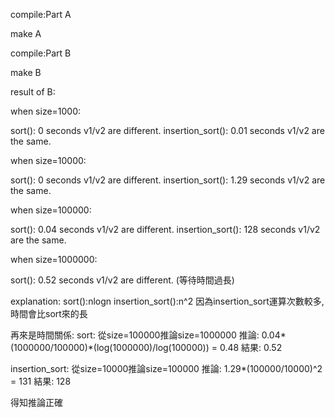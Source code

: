 compile:Part A

  make A
  
compile:Part B

  make B

result of B:

  when size=1000:

  sort(): 0 seconds
  v1/v2 are different.
  insertion_sort(): 0.01 seconds
  v1/v2 are the same.


  when size=10000:
  
  sort(): 0 seconds
  v1/v2 are different.
  insertion_sort(): 1.29 seconds
  v1/v2 are the same.


  when size=100000:
  
  sort(): 0.04 seconds
  v1/v2 are different.
  insertion_sort(): 128 seconds
  v1/v2 are the same.


  when size=1000000:
  
  sort(): 0.52 seconds
  v1/v2 are different.
  (等待時間過長)

explanation:
  sort():nlogn
  insertion_sort():n^2
  因為insertion_sort運算次數較多,時間會比sort來的長

再來是時間關係:
  sort:           從size=100000推論size=1000000
  推論:           0.04*(1000000/100000)*(log(1000000)/log(100000)) = 0.48
  結果:           0.52

  insertion_sort: 從size=10000推論size=100000
  推論:           1.29*(100000/10000)^2 = 131
  結果:           128
  
  得知推論正確
